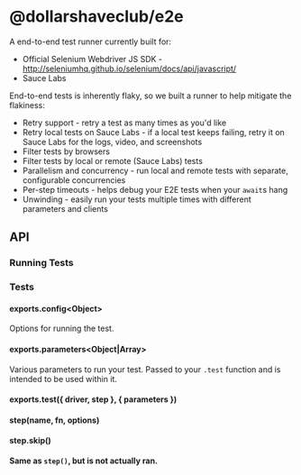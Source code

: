 # @dollarshaveclub/e2e

A end-to-end test runner currently built for:

- Official Selenium Webdriver JS SDK - http://seleniumhq.github.io/selenium/docs/api/javascript/
- Sauce Labs

End-to-end tests is inherently flaky, so we built a runner to help mitigate the flakiness:

- Retry support - retry a test as many times as you'd like
- Retry local tests on Sauce Labs - if a local test keeps failing, retry it on Sauce Labs for the logs, video, and screenshots
- Filter tests by browsers
- Filter tests by local or remote (Sauce Labs) tests
- Parallelism and concurrency - run local and remote tests with separate, configurable concurrencies
- Per-step timeouts - helps debug your E2E tests when your `await`s hang
- Unwinding - easily run your tests multiple times with different parameters and clients

## API

### Running Tests

### Tests

#### exports.config\<Object\>

Options for running the test.

#### exports.parameters<Object|Array>

Various parameters to run your test.
Passed to your `.test` function and is intended to be used within it.

#### exports.test<Function>({ driver, step }, { parameters })

#### step(name<String>, fn<AsyncFunction>, options<Object>)

#### step.skip()

Same as `step()`, but is not actually ran.
